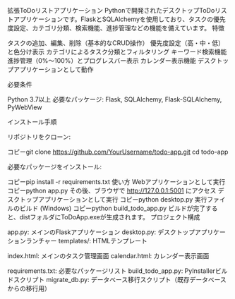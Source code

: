 拡張ToDoリストアプリケーション
Pythonで開発されたデスクトップToDoリストアプリケーションです。FlaskとSQLAlchemyを使用しており、タスクの優先度設定、カテゴリ分類、検索機能、進捗管理などの機能を備えています。
特徴

タスクの追加、編集、削除（基本的なCRUD操作）
優先度設定（高・中・低）と色分け表示
カテゴリによるタスク分類とフィルタリング
キーワード検索機能
進捗管理（0%〜100%）とプログレスバー表示
カレンダー表示機能
デスクトップアプリケーションとして動作

必要条件

Python 3.7以上
必要なパッケージ: Flask, SQLAlchemy, Flask-SQLAlchemy, PyWebView

インストール手順

リポジトリをクローン:

コピーgit clone https://github.com/YourUsername/todo-app.git
cd todo-app

必要なパッケージをインストール:

コピーpip install -r requirements.txt
使い方
Webアプリケーションとして実行
コピーpython app.py
その後、ブラウザで http://127.0.0.1:5001 にアクセス
デスクトップアプリケーションとして実行
コピーpython desktop.py
実行ファイルのビルド (Windows)
コピーpython build_todo_app.py
ビルドが完了すると、distフォルダにToDoApp.exeが生成されます。
プロジェクト構成

app.py: メインのFlaskアプリケーション
desktop.py: デスクトップアプリケーションランチャー
templates/: HTMLテンプレート

index.html: メインのタスク管理画面
calendar.html: カレンダー表示画面


requirements.txt: 必要なパッケージリスト
build_todo_app.py: PyInstallerビルドスクリプト
migrate_db.py: データベース移行スクリプト（既存データベースからの移行用）
